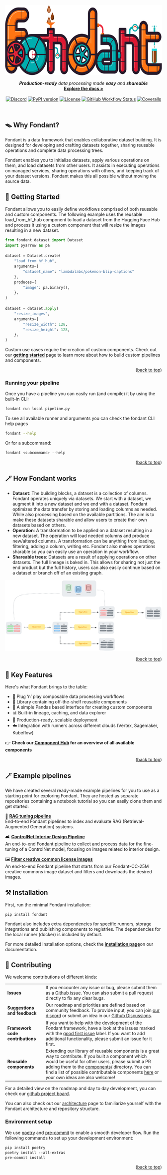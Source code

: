 <a id="top"></a>
<p align="center">
    <img src="https://raw.githubusercontent.com/ml6team/fondant/main/docs/art/fondant_banner.svg" style="height:225px;"/>
</p>
<p align="center">
    <i>
        <b>Production-ready</b> 
        data processing made 
        <b>easy</b> 
        and 
        <b>shareable</b>
    </i>
    <br>
    <a href="http://fondant.ai"><strong>Explore the docs »</strong></a>
    <br>
    <br>
    <a href="https://discord.gg/HnTdWhydGp"><img alt="Discord" src="https://dcbadge.vercel.app/api/server/HnTdWhydGp?style=flat-square"></a>
    <a href="https://pypi.org/project/fondant/"><img alt="PyPI version" src="https://img.shields.io/pypi/v/fondant?color=brightgreen&style=flat-square"></a>
    <a href="https://fondant.readthedocs.io/en/latest/license/"><img alt="License" src="https://img.shields.io/github/license/ml6team/fondant?style=flat-square&color=brightgreen"></a>
    <a href="https://github.com/ml6team/fondant/actions/workflows/pipeline.yaml"><img alt="GitHub Workflow Status" src="https://img.shields.io/github/actions/workflow/status/ml6team/fondant/pipeline.yaml?style=flat-square"></a>
    <a href="https://coveralls.io/github/ml6team/fondant?branch=main"><img alt="Coveralls" src="https://img.shields.io/coverallsCoverage/github/ml6team/fondant?style=flat-square"></a>
</p>
<br>

## 🪤 Why Fondant?

Fondant is a data framework that enables collaborative dataset building. It is designed for developing and crafting datasets together, sharing reusable operations and complete data processing trees. 

Fondant enables you to initialize datasets, apply various operations on them, and load datasets from other users. It assists in executing operations on managed services, sharing operations with others, and keeping track of your dataset versions. Fondant makes this all possible without moving the source data.


## 💨 Getting Started

Fondant allows you to easily define workflows comprised of both reusable and custom components. The following example uses the reusable load_from_hf_hub component to load a dataset from the Hugging Face Hub and process it using a custom component that will resize the images resulting in a new dataset.


```pipeline.py
from fondant.dataset import Dataset
import pyarrow as pa

dataset = Dataset.create(
    "load_from_hf_hub",
    arguments={
        "dataset_name": "lambdalabs/pokemon-blip-captions"
    },
    produces={
        "image": pa.binary(),
    },
)

dataset = dataset.apply(
    "resize_images",
    arguments={
        "resize_width": 128,
        "resize_height": 128,
    },
)
```
Custom use cases require the creation of custom components. Check out our [**getting started**](https://fondant.ai/en/latest/guides/first_pipeline/) page to learn more about how to build custom pipelines and components.

<p align="right">(<a href="#top">back to top</a>)</p>

### Running your pipeline

Once you have a pipeline you can easily run (and compile) it by using the built-in CLI:

```bash
fondant run local pipeline.py
```

To see all available runner and arguments you can check the fondant CLI help pages

```bash
fondant --help
```

Or for a subcommand:

```bash
fondant <subcommand> --help
```

<p align="right">(<a href="#top">back to top</a>)</p>


## 🪄 How Fondant works

- **Dataset**: The building blocks, a dataset is a collection of columns. Fondant operates uniquely via datasets. We start with a dataset, we augment it into a new dataset and we end with a dataset. Fondant optimizes the data transfer by storing and loading columns as needed. While also processing based on the available partitions. The aim is to make these datasets sharable and allow users to create their own datasets based on others.
- **Operation**: A transformation to be applied on a dataset resulting in a new dataset. The operation will load needed columns and produce new/altered columns. A transformation can be anything from loading, filtering, adding a column, writing etc. Fondant also makes operations sharable so you can easily use an operation in your workflow.
- **Shareable trees**: Datasets are a result of applying operations on other datasets. The full lineage is baked in. This allows for sharing not just the end product but the full history, users can also easily continue based on a dataset or branch off of an existing graph.

![overview](docs/art/fondant_overview.png)

<p align="right">(<a href="#top">back to top</a>)</p>

## 🧩 Key Features

Here's what Fondant brings to the table: 
- 🔧 Plug ‘n’ play composable data processing workflows
- 🧩 Library containing off-the-shelf reusable components
- 🐼 A simple Pandas based interface for creating custom components
- 📊 Built-in lineage, caching, and data explorer
- 🚀 Production-ready, scalable deployment
- ☁️ Integration with runners across different clouds (Vertex, Sagemaker, Kubeflow)

👉 **Check our [Component Hub](https://fondant.ai/en/latest/components/hub/) for an overview of all 
available components**

<p align="right">(<a href="#top">back to top</a>)</p>

## 🪄 Example pipelines

We have created several ready-made example pipelines for you to use as a starting point for exploring Fondant. 
They are hosted as separate repositories containing a notebook tutorial so you can easily clone them and get started:

📖 [**RAG tuning pipeline**](https://github.com/ml6team/fondant-usecase-RAG)  
End-to-end Fondant pipelines to index and evaluate RAG (Retrieval-Augmented Generation) systems.

🛋️ [**ControlNet Interior Design Pipeline**](https://github.com/ml6team/fondant-usecase-controlnet)  
An end-to-end Fondant pipeline to collect and process data for the fine-tuning of a ControlNet model, focusing on images related to interior design.

🖼️ [**Filter creative common license images**](https://github.com/ml6team/fondant-usecase-filter-creative-commons)  
An end-to-end Fondant pipeline that starts from our Fondant-CC-25M creative commons image dataset and filters and downloads the desired images.

## ⚒️ Installation

First, run the minimal Fondant installation:

```
pip install fondant
```

Fondant also includes extra dependencies for specific runners, storage integrations and publishing 
components to registries. The dependencies for the local runner (docker) is included by default.

For more detailed installation options, check the [**installation page**](https://fondant.ai/en/latest/guides/installation/)on our documentation.


## 👭 Contributing

We welcome contributions of different kinds:

|                                  |                                                                                                                                                                                                                                                                                                                                                                                                                                                                               |
|----------------------------------|-------------------------------------------------------------------------------------------------------------------------------------------------------------------------------------------------------------------------------------------------------------------------------------------------------------------------------------------------------------------------------------------------------------------------------------------------------------------------------|
| **Issues**                       | If you encounter any issue or bug, please submit them as a [Github issue](https://github.com/ml6team/fondant/issues). You can also submit a pull request directly to fix any clear bugs.                                                                                                                                                                                                                                                                                      |
| **Suggestions and feedback**     | Our roadmap and priorities are defined based on community feedback. To provide input, you can join [our discord](https://discord.gg/HnTdWhydGp) or submit an idea in our [Github Discussions](https://github.com/ml6team/fondant/discussions/categories/ideas).                                                                                                                                                                                                               |
| **Framework code contributions** | If you want to help with the development of the Fondant framework, have a look at the issues marked with the [good first issue](https://github.com/ml6team/fondant/issues?q=is%3Aopen+is%3Aissue+label%3A%22good+first+issue%22) label. If you want to add additional functionality, please submit an issue for it first.                                                                                                                                                     |
| **Reusable components**          | Extending our library of reusable components is a great way to contribute. If you built a component which would be useful for other users, please submit a PR adding them to the [components/](https://github.com/ml6team/fondant/tree/main/src/fondant/components) directory. You can find a list of possible contributable components [here](https://github.com/ml6team/fondant/issues?q=is%3Aissue+is%3Aopen+label%3A%22Components%22) or your own ideas are also welcome! |

For a detailed view on the roadmap and day to day development, you can check our [github project
board](https://github.com/orgs/ml6team/projects/1).

You can also check out our [architecture](docs/architecture.md) page to familiarize yourself with the Fondant architecture and repository structure.

### Environment setup

We use [poetry](https://python-poetry.org/docs/) and [pre-commit](https://pre-commit.com/) to enable a smooth developer flow. Run the following commands to
set up your development environment:

```shell
pip install poetry
poetry install --all-extras
pre-commit install
```

<p align="right">(<a href="#top">back to top</a>)</p>

